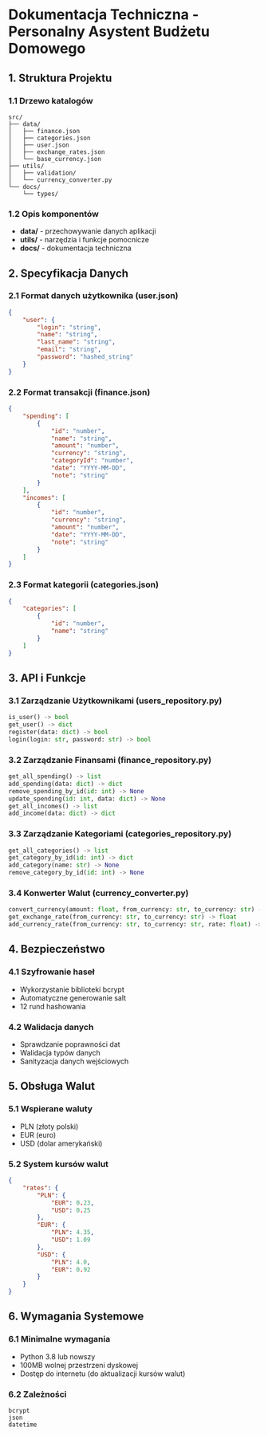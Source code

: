 # Dokumentacja Techniczna - Personalny Asystent Budżetu Domowego

## 1. Struktura Projektu

### 1.1 Drzewo katalogów
```
src/
├── data/
│   ├── finance.json
│   ├── categories.json
│   ├── user.json
│   ├── exchange_rates.json
│   └── base_currency.json
├── utils/
│   ├── validation/
│   └── currency_converter.py
└── docs/
    └── types/
```

### 1.2 Opis komponentów
- **data/** - przechowywanie danych aplikacji
- **utils/** - narzędzia i funkcje pomocnicze
- **docs/** - dokumentacja techniczna

## 2. Specyfikacja Danych

### 2.1 Format danych użytkownika (user.json)
```json
{
    "user": {
        "login": "string",
        "name": "string",
        "last_name": "string",
        "email": "string",
        "password": "hashed_string"
    }
}
```

### 2.2 Format transakcji (finance.json)
```json
{
    "spending": [
        {
            "id": "number",
            "name": "string",
            "amount": "number",
            "currency": "string",
            "categoryId": "number",
            "date": "YYYY-MM-DD",
            "note": "string"
        }
    ],
    "incomes": [
        {
            "id": "number",
            "currency": "string",
            "amount": "number",
            "date": "YYYY-MM-DD",
            "note": "string"
        }
    ]
}
```

### 2.3 Format kategorii (categories.json)
```json
{
    "categories": [
        {
            "id": "number",
            "name": "string"
        }
    ]
}
```

## 3. API i Funkcje

### 3.1 Zarządzanie Użytkownikami (users_repository.py)
```python
is_user() -> bool
get_user() -> dict
register(data: dict) -> bool
login(login: str, password: str) -> bool
```

### 3.2 Zarządzanie Finansami (finance_repository.py)
```python
get_all_spending() -> list
add_spending(data: dict) -> dict
remove_spending_by_id(id: int) -> None
update_spending(id: int, data: dict) -> None
get_all_incomes() -> list
add_income(data: dict) -> dict
```

### 3.3 Zarządzanie Kategoriami (categories_repository.py)
```python
get_all_categories() -> list
get_category_by_id(id: int) -> dict
add_category(name: str) -> None
remove_category_by_id(id: int) -> None
```

### 3.4 Konwerter Walut (currency_converter.py)
```python
convert_currency(amount: float, from_currency: str, to_currency: str) -> float
get_exchange_rate(from_currency: str, to_currency: str) -> float
add_currency_rate(from_currency: str, to_currency: str, rate: float) -> None
```

## 4. Bezpieczeństwo

### 4.1 Szyfrowanie haseł
- Wykorzystanie biblioteki bcrypt
- Automatyczne generowanie salt
- 12 rund hashowania

### 4.2 Walidacja danych
- Sprawdzanie poprawności dat
- Walidacja typów danych
- Sanityzacja danych wejściowych

## 5. Obsługa Walut

### 5.1 Wspierane waluty
- PLN (złoty polski)
- EUR (euro)
- USD (dolar amerykański)

### 5.2 System kursów walut
```json
{
    "rates": {
        "PLN": {
            "EUR": 0.23,
            "USD": 0.25
        },
        "EUR": {
            "PLN": 4.35,
            "USD": 1.09
        },
        "USD": {
            "PLN": 4.0,
            "EUR": 0.92
        }
    }
}
```

## 6. Wymagania Systemowe

### 6.1 Minimalne wymagania
- Python 3.8 lub nowszy
- 100MB wolnej przestrzeni dyskowej
- Dostęp do internetu (do aktualizacji kursów walut)

### 6.2 Zależności
```
bcrypt
json
datetime
```

